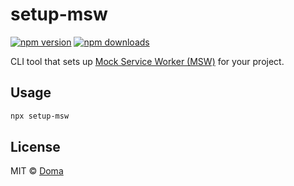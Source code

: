 # setup-msw

[![npm version](https://badgen.net/npm/v/setup-msw)](https://npm.im/setup-msw) [![npm downloads](https://badgen.net/npm/dm/setup-msw)](https://npm.im/setup-msw)

CLI tool that sets up [Mock Service Worker (MSW)](https://mswjs.io/) for your project.

## Usage

```bash
npx setup-msw
```

## License

MIT &copy; [Doma](https://doma.land)
